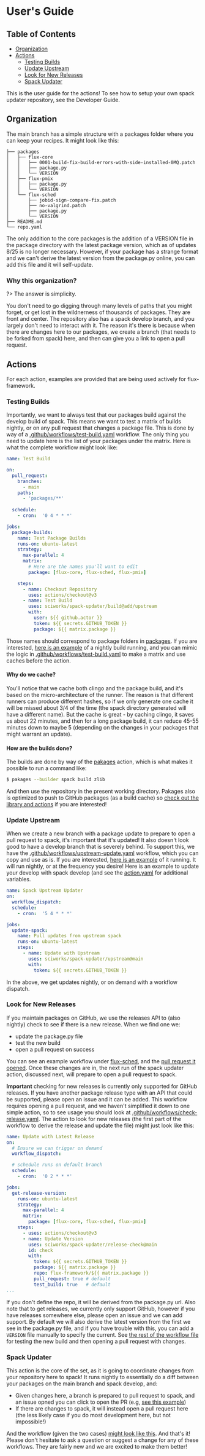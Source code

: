 # User's Guide

## Table of Contents

- [Organization](#organization)
- [Actions](#actions)
  - [Testing Builds](#testing-builds)
  - [Update Upstream](#update-upstream)
  - [Look for New Releases](#look-for-new-releases)
  - [Spack Updater](#spack-updater)

This is the user guide for the actions! To see how to setup your own spack updater repository,
see the Developer Guide.

## Organization

The main branch has a simple structure with a packages folder where you can keep your recipes.
It might look like this:

```
├── packages
│   ├── flux-core
│   │   ├── 0001-build-fix-build-errors-with-side-installed-0MQ.patch
│   │   ├── package.py
│   │   └── VERSION
│   ├── flux-pmix
│   │   ├── package.py
│   │   └── VERSION
│   └── flux-sched
│       ├── jobid-sign-compare-fix.patch
│       ├── no-valgrind.patch
│       ├── package.py
│       └── VERSION
├── README.md
└── repo.yaml
```

The only addition to the core packages is the addition of a VERSION file in
the package directory with the latest package version, which as of updates 8/25 is no longer
necessary. However, if your package has a strange format and we can't derive the latest
version from the package.py online, you can add this file and it will self-update.

### Why this organization?

?> The answer is simplicity.

You don't need to go digging through many levels of paths that you might forget, or get lost in
the wildnerness of thousands of packages. They are front and center. The repository also has a spack develop branch, 
and you largely don't need to interact with it. The reason it's there is because when there are changes here 
to our packages, we create a branch (that needs to be forked from spack) here, and then can give you a link to open a pull request.

## Actions

For each action, examples are provided that are being used actively for flux-framework.

### Testing Builds

Importantly, we want to always test that our packages build against the develop build of spack.
This means we want to test a matrix of builds nightly, or on any pull request that changes a package file. This is done by way of a
[.github/workflows/test-build.yaml](https://github.com/flux-framework/spack/blob/main/.github/workflows/test-build.yaml) workflow. The only thing you
need to update here is the list of your packages under the matrix. Here is what the complete workflow might look like:

```yaml
name: Test Build

on:
  pull_request:
    branches:
      - main
    paths:
      - 'packages/**'
  
  schedule:
    - cron:  '0 4 * * *'  

jobs:
  package-builds:
    name: Test Package Builds
    runs-on: ubuntu-latest
    strategy:
      max-parallel: 4
      matrix:
        # Here are the names you'll want to edit
        package: [flux-core, flux-sched, flux-pmix]

    steps:
      - name: Checkout Repository
        uses: actions/checkout@v3
      - name: Test Build
        uses: sciworks/spack-updater/build@add/upstream
        with:
          user: ${{ github.actor }}
          token: ${{ secrets.GITHUB_TOKEN }}
          package: ${{ matrix.package }}          
```

Those names should correspond to package folders in [packages](https://github.com/flux-framework/spack/blob/main/packages). If you are interested,
[here is an example](https://github.com/flux-framework/spack/actions/runs/2916603405) of a nightly build running, and you
can mimic the logic in [.github/workflows/test-build.yaml](https://github.com/flux-framework/spack/blob/main/.github/workflows/test-build.yaml) 
to make a matrix and use caches before the action.

#### Why do we cache?

You'll notice that we cache both clingo and the package build, and it's based on the micro-architecture of the runner.
The reason is that different runners can produce different hashes, so if we only generate one cache it will be missed
about 3/4 of the time (the spack directory generated will have a different name). But the cache is great - by caching
clingo, it saves us about 22 minutes, and then for a long package build, it can reduce 45-55 minutes down to maybe 5
(depending on the changes in your packages that might warrant an update).

#### How are the builds done?

The builds are done by way of the [pakages](https://syspack.github.io/pakages/) action, which is what
makes it possible to run a command like:

```bash
$ pakages --builder spack build zlib
```

And then use the repository in the present working directory. Pakages also is optimized to push
to GitHub packages (as a build cache) so [check out the library and actions](https://syspack.github.io/pakages/getting_started/user-guide.html)
if you are interested! 

### Update Upstream

When we create a new branch with a package update to prepare to open a pull request to spack,
it's important that it's updated! It also doesn't look good to have a develop branch that is severely behind.
To support this, we have the [.github/workflows/upstream-update.yaml](https://github.com/flux-framework/spack/blob/main/.github/workflows/upstream-update.yaml)
workflow, which you can copy and use as is. If you are interested, [here is an example](https://github.com/flux-framework/spack/actions/runs/2916613894)
of it running. It will run nightly, or at the frequency you desire! Here is an example to update your develop with spack develop (and see the [action.yaml](https://github.com/sciworks/spack-updater/tree/main/upstream/action.yaml)
for additional variables.

```yaml
name: Spack Upstream Updater
on:
  workflow_dispatch:
  schedule:
    - cron:  '5 4 * * *'

jobs:
  update-spack:
    name: Pull updates from upstream spack
    runs-on: ubuntu-latest
    steps:
      - name: Update with Upstream
        uses: sciworks/spack-updater/upstream@main
        with:
          token: ${{ secrets.GITHUB_TOKEN }}
```

In the above, we get updates nightly, or on demand with a workflow dispatch.

### Look for New Releases

If you maintain packages on GitHub, we use the releases API to (also nightly) check to see if there is a new release.
When we find one we:

- update the package.py file
- test the new build
- open a pull request on success

You can see an example workflow under [flux-sched](https://github.com/flux-framework/spack/runs/7988450863?check_suite_focus=true),
and the [pull request it opened](https://github.com/flux-framework/spack/pull/31). Once these changes are in, the next run of
the spack updater action, discussed next, will prepare to open a pull request to spack.

**Important** checking for new releases is currently only supported for GitHub releases. If you have another
package release type with an API that could be supported, please open an issue and it can be added.
This workflow requires opening a pull request, and we haven't simplified it down to one simple
action, so to see usage you should look at [.github/workflows/check-release.yaml](https://github.com/flux-framework/spack/blob/main/.github/workflows/check-release.yaml).
The action to look for new releases (the first part of the workflow to derive the release and update the file) might just look like this:

```yaml
name: Update with Latest Release
on:
  # Ensure we can trigger on demand
  workflow_dispatch:

  # schedule runs on default branch
  schedule:
    - cron:  '0 2 * * *'

jobs:
  get-release-version:
    runs-on: ubuntu-latest
    strategy:
      max-parallel: 4
      matrix:
        package: [flux-core, flux-sched, flux-pmix]
    steps:
      - uses: actions/checkout@v3
      - name: Update Version
        uses: sciworks/spack-updater/release-check@main
        id: check
        with:
          token: ${{ secrets.GITHUB_TOKEN }}
          package: ${{ matrix.package }}
          repo: flux-framework/${{ matrix.package }}
          pull_request: true # default
          test_build: true   # default
...
```

If you don't define the repo, it will be derived from the package.py url. Also note that to get releases,
we currently only support GitHub, however if you have releases somewhere else, please open an issue
and we can add support. By default we will also derive the latest version from the first
we see in the package.py file, and if you have trouble with this, you can add a `VERSION` file manually
to specify the current. See [the rest of the workflow file](https://github.com/flux-framework/spack/blob/main/.github/workflows/check-release.yaml)
for testing the new build and then opening a pull request with changes.

### Spack Updater

This action is the core of the set, as it is going to coordinate changes from your repository
here to spack! It runs nightly to essentially do a diff between your packages on the main branch
and spack develop, and:

 - Given changes here, a branch is prepared to pull request to spack, and an issue opned you can click to open the PR (e.g, [see this example](https://github.com/spack/spack/pull/32320))
 - If there are changes to spack, it will instead open a pull request here (the less likely case if you do most development here, but not impossible!)

And the workflow (given the two cases) [might look like this](https://github.com/flux-framework/spack/blob/main/.github/workflows/spack-updater.yaml).
And that's it! Please don't hesitate to ask a question or suggest a change for any of these workflows.
They are fairly new and we are excited to make them better!
